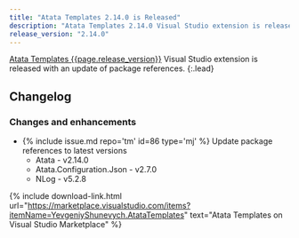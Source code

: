 ```yaml
---
title: "Atata Templates 2.14.0 is Released"
description: "Atata Templates 2.14.0 Visual Studio extension is released with an update of package references."
release_version: "2.14.0"
---
```


[Atata Templates {{page.release_version}}](https://marketplace.visualstudio.com/items?itemName=YevgeniyShunevych.AtataTemplates)
Visual Studio extension is released with an update of package references.
{:.lead}

<!--more-->

## Changelog

### Changes and enhancements

- &#8203;{% include issue.md repo='tm' id=86 type='mj' %} Update package references to latest versions
  - Atata - v2.14.0
  - Atata.Configuration.Json - v2.7.0
  - NLog - v5.2.8

{% include download-link.html url="https://marketplace.visualstudio.com/items?itemName=YevgeniyShunevych.AtataTemplates" text="Atata Templates on Visual Studio Marketplace" %}